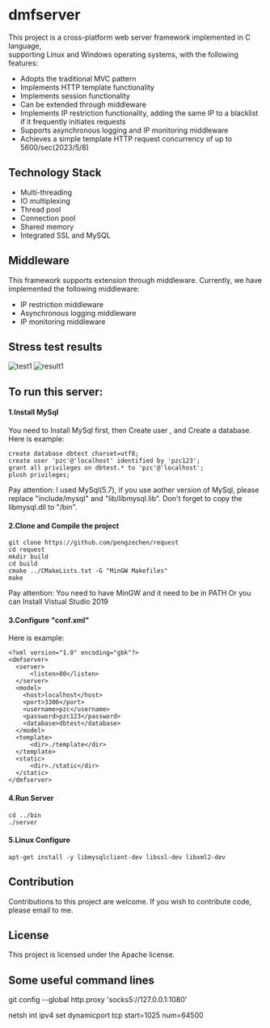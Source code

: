 # dmfserver

This project is a cross-platform web server framework implemented in C language,  
supporting Linux and Windows operating systems, with the following features:

- Adopts the traditional MVC pattern 
- Implements HTTP template functionality 
- Implements session functionality 
- Can be extended through middleware 
- Implements IP restriction functionality, adding the same IP to a blacklist if it frequently initiates requests 
- Supports asynchronous logging and IP monitoring middleware 
- Achieves a simple template HTTP request concurrency of up to 5600/sec(2023/5/8)

## Technology Stack

- Multi-threading
- IO multiplexing
- Thread pool
- Connection pool
- Shared memory
- Integrated SSL and MySQL

## Middleware
This framework supports extension through middleware. Currently, we have implemented the following middleware:

- IP restriction middleware
- Asynchronous logging middleware
- IP monitoring middleware

## Stress test results
![test1](https://github.com/pengzechen/request/blob/master/doc/test1.png "test1")
![result1](https://github.com/pengzechen/request/blob/master/doc/test1_result.png "res1")

## To run this server:

#### 1.Install MySql

You need to Install MySql first, then Create user , and Create a database.  
Here is example:
```
create database dbtest charset=utf8;
create user 'pzc'@'localhost' identified by 'pzc123';
grant all privileges on dbtest.* to 'pzc'@'localhost';
plush privileges;
```
Pay attention: I used MySql(5.7), if you use aother version of MySql, please replace "include/mysql" and "lib/libmysql.lib". Don't forget to copy the libmysql.dll to "/bin".

#### 2.Clone and Compile the project

```
git clone https://github.com/pengzechen/request
cd request
mkdir build
cd build
cmake ../CMakeLists.txt -G "MinGW Makefiles"
make
```
Pay attention: You need to have MinGW and it need to be in PATH
Or you can Install Vistual Studio 2019


#### 3.Configure "conf.xml"
Here is example:

```
<?xml version="1.0" encoding="gbk"?>
<dmfserver>
  <server>
	  <listen>80</listen>
  </server>
  <model>
    <host>localhost</host>
    <port>3306</port>
    <username>pzc</username>
    <password>pzc123</password>
    <database>dbtest</database>
  </model>
  <template>
	  <dir>./template</dir>
  </template>
  <static>
	  <dir>./static</dir>
  </static>
</dmfserver>
```

#### 4.Run Server
```
cd ../bin
./server
```

#### 5.Linux Configure
```
apt-get install -y libmysqlclient-dev libssl-dev libxml2-dev

```

## Contribution
Contributions to this project are welcome. If you wish to contribute code, please email to me.

## License
This project is licensed under the Apache license.


## Some useful command lines

git config --global http.proxy 'socks5://127.0.0.1:1080'

netsh int ipv4 set dynamicport tcp start=1025 num=64500
